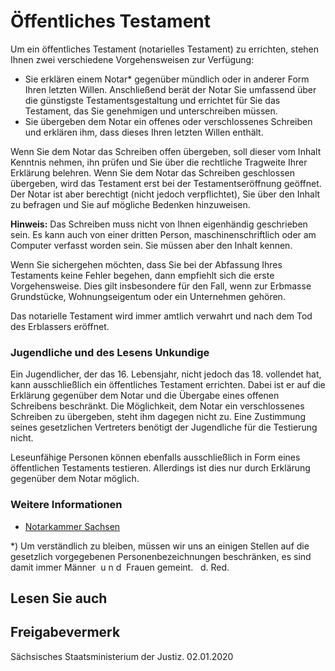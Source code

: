 # Öffentliches Testament

Um ein öffentliches Testament (notarielles Testament) zu errichten, stehen Ihnen zwei verschiedene Vorgehensweisen zur Verfügung:

* Sie erklären einem Notar\* gegenüber mündlich oder in anderer Form Ihren letzten Willen. Anschließend berät der Notar Sie umfassend über die günstigste Testamentsgestaltung und errichtet für Sie das Testament, das Sie genehmigen und unterschreiben müssen.
* Sie übergeben dem Notar ein offenes oder verschlossenes Schreiben und erklären ihm, dass dieses Ihren letzten Willen enthält.

Wenn Sie dem Notar das Schreiben offen übergeben, soll dieser vom Inhalt Kenntnis nehmen, ihn prüfen und Sie über die rechtliche Tragweite Ihrer Erklärung belehren. Wenn Sie dem Notar das Schreiben geschlossen übergeben, wird das Testament erst bei der Testamentseröffnung geöffnet. Der Notar ist aber berechtigt (nicht jedoch verpflichtet), Sie über den Inhalt zu befragen und Sie auf mögliche Bedenken hinzuweisen.

**Hinweis:** Das Schreiben muss nicht von Ihnen eigenhändig geschrieben sein. Es kann auch von einer dritten Person, maschinenschriftlich oder am Computer verfasst worden sein. Sie müssen aber den Inhalt kennen.

Wenn Sie sichergehen möchten, dass Sie bei der Abfassung Ihres Testaments keine Fehler begehen, dann empfiehlt sich die erste Vorgehensweise. Dies gilt insbesondere für den Fall, wenn zur Erbmasse Grundstücke, Wohnungseigentum oder ein Unternehmen gehören.

Das notarielle Testament wird immer amtlich verwahrt und nach dem Tod des Erblassers eröffnet.

### Jugendliche und des Lesens Unkundige

Ein Jugendlicher, der das 16. Lebensjahr, nicht jedoch das 18. vollendet hat, kann ausschließlich ein öffentliches Testament errichten. Dabei ist er auf die Erklärung gegenüber dem Notar und die Übergabe eines offenen Schreibens beschränkt. Die Möglichkeit, dem Notar ein verschlossenes Schreiben zu übergeben, steht ihm dagegen nicht zu. Eine Zustimmung seines gesetzlichen Vertreters benötigt der Jugendliche für die Testierung nicht.

Leseunfähige Personen können ebenfalls ausschließlich in Form eines öffentlichen Testaments testieren. Allerdings ist dies nur durch Erklärung gegenüber dem Notar möglich.

### Weitere Informationen

* [Notarkammer Sachsen](http://www.notarkammer-sachsen.de/anfahrt "Kontakt zur Notarkammer Sachsen herstellen")

\*) Um verständlich zu bleiben, müssen wir uns an einigen Stellen auf die gesetzlich vorgegebenen Personenbezeichnungen beschränken, es sind damit immer Männer  u n d  Frauen gemeint.   d. Red.

## Lesen Sie auch

## Freigabevermerk

Sächsisches Staatsministerium der Justiz. 02.01.2020
